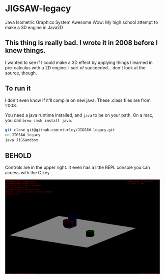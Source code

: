 # JIGSAW-legacy
Java Isometric Graphics System Awesome Wow: My high school attempt to make a 3D engine in Java2D

## This thing is really bad. I wrote it in 2008 before I knew things.

I wanted to see if I could make a 3D effect by applying things I learned in pre-calculus with a 2D engine.
I sort of succeeded...  don't look at the source, though.

## To run it

I don't even know if it'll compile on new java. These .class files are from 2008.

You need a java runtime installed, and `java` to be on your path. On a mac, you can `brew cask install java`.

```sh
git clone git@github.com:mturley/JIGSAW-legacy.git
cd JIGSAW-legacy
java JIGSandbox
```

## BEHOLD

Controls are in the upper right. It even has a little REPL console you can access with the C key.

![screenshot](https://raw.githubusercontent.com/mturley/JIGSAW-legacy/master/screenshot.png)
